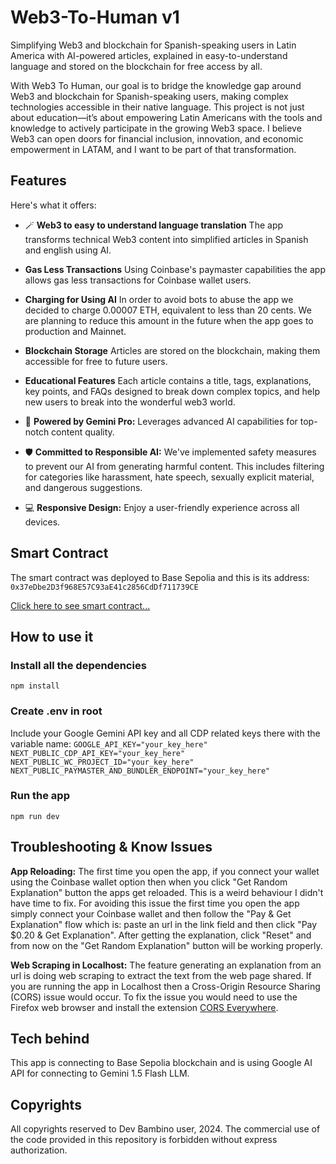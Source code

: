 # Web3-To-Human v1
Simplifying Web3 and blockchain for Spanish-speaking users in Latin America with AI-powered articles, explained in easy-to-understand language and stored on the blockchain for free access by all.

With Web3 To Human, our goal is to bridge the knowledge gap around Web3 and blockchain for Spanish-speaking users, making complex technologies accessible in their native language. This project is not just about education—it’s about empowering Latin Americans with the tools and knowledge to actively participate in the growing Web3 space. I believe Web3 can open doors for financial inclusion, innovation, and economic empowerment in LATAM, and I want to be part of that transformation.

## Features
Here's what it offers:

- 🪄 **Web3 to easy to understand language translation** The app transforms technical Web3 content into simplified articles in Spanish and english using AI. 

- **Gas Less Transactions** Using Coinbase's paymaster capabilities the app allows gas less transactions for Coinbase wallet users. 

- **Charging for Using AI** In order to avoid bots to abuse the app we decided to charge 0.00007 ETH, equivalent to less than 20 cents. We are planning to reduce this amount in the future when the app goes to production and Mainnet. 

- **Blockchain Storage** Articles are stored on the blockchain, making them accessible for free to future users. 

- **Educational Features** Each article contains a title, tags, explanations, key points, and FAQs designed to break down complex topics, and help new users to break into the wonderful web3 world.

- 🧠 **Powered by Gemini Pro:** Leverages advanced AI capabilities for top-notch content quality.

- 🛡️ **Committed to Responsible AI:** We've implemented safety measures to prevent our AI from generating harmful content. This includes filtering for categories like harassment, hate speech, sexually explicit material, and dangerous suggestions.

- 💻 **Responsive Design:** Enjoy a user-friendly experience across all devices. 

## Smart Contract
The smart contract was deployed to Base Sepolia and this is its address:
`0x37eDbe2D3f968E57C93aE41c2856CdDf711739CE`

[Click here to see smart contract...](https://sepolia.basescan.org/address/0x37eDbe2D3f968E57C93aE41c2856CdDf711739CE)

## How to use it

### Install all the dependencies
`npm install`

### Create .env in root
Include your Google Gemini API key and all CDP related keys there with the variable name: 
`GOOGLE_API_KEY="your_key_here"`
`NEXT_PUBLIC_CDP_API_KEY="your_key_here"`
`NEXT_PUBLIC_WC_PROJECT_ID="your_key_here"`
`NEXT_PUBLIC_PAYMASTER_AND_BUNDLER_ENDPOINT="your_key_here"`

### Run the app
`npm run dev`

## Troubleshooting & Know Issues

**App Reloading:** The first time you open the app, if you connect your wallet using the Coinbase wallet option then when you click "Get Random Explanation" button the apps get reloaded. This is a weird behaviour I didn't have time to fix. For avoiding this issue the first time you open the app simply connect your Coinbase wallet and then follow the "Pay & Get Explanation" flow which is: paste an url in the link field and then click "Pay $0.20 & Get Explanation". After getting the explanation, click "Reset" and from now on the "Get Random Explanation" button will be working properly.

**Web Scraping in Localhost:** The feature generating an explanation from an url is doing web scraping to extract the text from the web page shared. If you are running the app in Localhost then a Cross-Origin Resource Sharing (CORS) issue would occur. To fix the issue you would need to use the Firefox web browser and install the extension [CORS Everywhere](https://addons.mozilla.org/en-US/firefox/addon/cors-everywhere/).

## Tech behind

This app is connecting to Base Sepolia blockchain and is using Google AI API for connecting to Gemini 1.5 Flash LLM.

## Copyrights

All copyrights reserved to Dev Bambino user, 2024. The commercial use of the code provided in this repository is forbidden without express authorization.